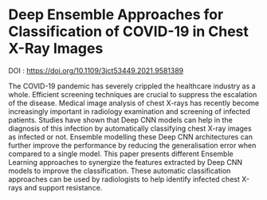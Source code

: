<h1> Deep Ensemble Approaches for Classification of COVID-19 in Chest X-Ray Images </h1> 

DOI : https://doi.org/10.1109/3ict53449.2021.9581389

The COVID-19 pandemic has severely crippled the healthcare industry as a whole. Efficient screening techniques are crucial to suppress the escalation of the disease. Medical image analysis of chest X-rays has recently become increasingly important in radiology examination and screening of infected patients. Studies have shown that Deep CNN models can help in the diagnosis of this infection by automatically classifying chest X-ray images as infected or not. Ensemble modelling these Deep CNN architectures can further improve the performance by reducing the generalisation error when compared to a single model. This paper presents different Ensemble Learning approaches to synergize the features extracted by Deep CNN models to improve the classification. These automatic classification approaches can be used by radiologists to help identify infected chest X-rays and support resistance.
